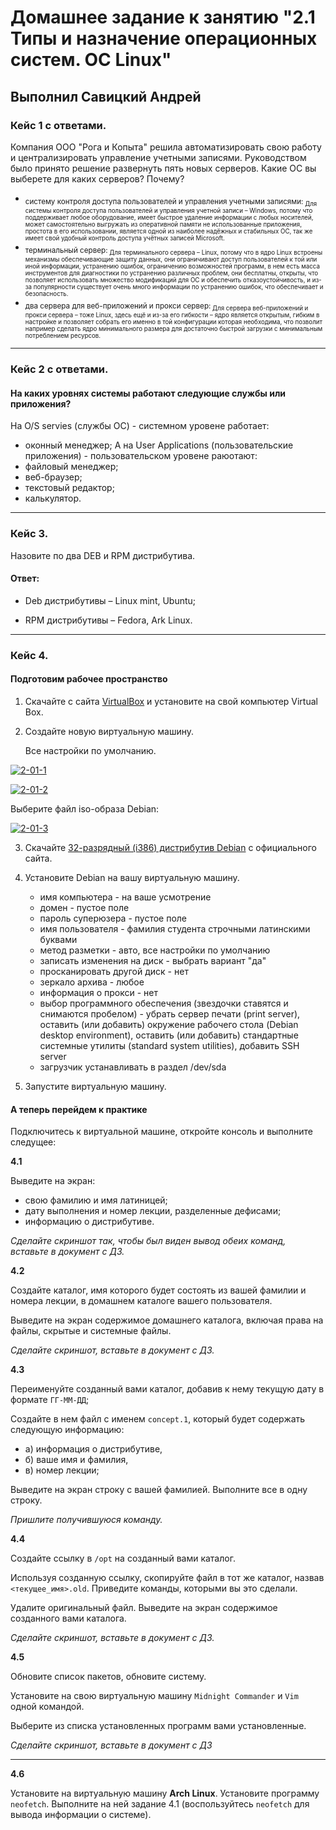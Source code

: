 # Домашнее задание к занятию "2.1 Типы и назначение операционных систем. ОС Linux"

## Выполнил Савицкий Андрей

### Кейс 1 с ответами.

Компания ООО "Рога и Копыта" решила автоматизировать свою работу и централизировать управление учетными записями.
Руководством было принято решение развернуть пять новых серверов. Какие ОС вы выберете для каких серверов? Почему?

* <sub>систему контроля доступа пользователей и управления учетными записями:<sub/>
  Для системы контроля доступа пользователей и управления учетной записи – Windows, потому что поддерживает любое оборудование, имеет быстрое удаление информации с любых носителей, может самостоятельно выгружать из оперативной памяти не использованные приложения, простота в его использовании, является одной из наиболее надёжных и стабильных ОС, так же имеет свой удобный контроль доступа учётных записей Microsoft. 
* <sub>терминальный сервер:<sub/>
  Для терминального сервера – Linux, потому что в ядро Linux встроены механизмы обеспечивающие защиту данных, они ограничивают доступ пользователей к той или иной информации, устранению ошибок, ограничению возможностей программ, в нем есть масса инструментов для диагностики по устранению различных проблем, они бесплатны, открыты, что позволяет использовать множество модификаций для ОС и обеспечить отказоустойчивость, и из-за популярности существует очень много информации по устранению ошибок, что обеспечивает и безопасность. 
* <sub>два сервера для веб-приложений и прокси сервер:<sub/>
  Для сервера веб-приложений и прокси сервера – тоже Linux, здесь ещё и из-за его гибкости – ядро является открытым, гибким в настройке и позволяет собрать его именно в той конфигурации которая необходима, что позволит например сделать ядро минимального размера для достаточно быстрой загрузки с минимальным потреблением ресурсов. 

---

### Кейс 2 с ответами.

#### На каких уровнях системы работают следующие службы или приложения?

На O/S servies (службы ОС) - системном уровене работает:
* оконный менеджер;
А на User Applications (пользовательские приложения) - пользовательском уровене раюотают:
* файловый менеджер;
* веб-браузер;
* текстовый редактор;
* калькулятор.

---

### Кейс 3.

Назовите по два DEB и RPM дистрибутива.

#### Ответ:
* Deb дистрибутивы – Linux mint, Ubuntu; 

* RPM дистрибутивы – Fedora, Ark Linux.  

---

### Кейс 4.

#### Подготовим рабочее пространство

1.	Скачайте с сайта [VirtualBox](https://www.virtualbox.org/) и установите на свой компьютер Virtual Box.

2.	Создайте новую виртуальную машину.

      Все настройки по умолчанию.

<a href="https://ibb.co/gDNsjjy"><img src="https://i.ibb.co/Xz1m22X/2-01-1.png" alt="2-01-1" border="0" /></a>

<a href="https://ibb.co/tHj5C9C"><img src="https://i.ibb.co/nwdSkFk/2-01-2.png" alt="2-01-2" border="0"></a>

Выберите файл iso-образа Debian:

<a href="https://ibb.co/tPcyrDt"><img src="https://i.ibb.co/3YWtZcq/2-01-3.png" alt="2-01-3" border="0"></a>

3.	Скачайте [32-разрядный (i386) дистрибутив Debian](https://cdimage.debian.org/debian-cd/current/i386/iso-cd/) с официального сайта.

4.	Установите Debian на вашу виртуальную машину.
      - имя компьютера - на ваше усмотрение
      - домен - пустое поле
      - пароль суперюзера - пустое поле
      - имя пользователя - фамилия студента строчными латинскими буквами
      - метод разметки - авто, все настройки по умолчанию
      - записать изменения на диск - выбрать вариант "да"
      - просканировать другой диск - нет
      - зеркало архива - любое
      - информация о прокси - нет
      - выбор программного обеспечения (звездочки ставятся и снимаются пробелом) - убрать сервер печати (print server), оставить (или добавить) окружение рабочего стола
      (Debian desktop environment), оставить (или добавить) стандартные системные утилиты (standard system utilities), добавить SSH server
      - загрузчик устанавливать в раздел /dev/sda

5.	Запустите виртуальную машину.

#### А теперь перейдем к практике

Подключитесь к виртуальной машине, откройте консоль и выполните следущее:

**4.1**

Выведите на экран:

* свою фамилию и имя латиницей;
* дату выполнения и номер лекции, разделенные дефисами;
* информацию о дистрибутиве.

*Сделайте скриншот так, чтобы был виден вывод обеих команд, вставьте в документ с ДЗ.*

**4.2**

Создайте каталог, имя которого будет состоять из вашей фамилии и номера лекции, в домашнем каталоге вашего пользователя.

Выведите на экран содержимое домашнего каталога, включая права на файлы, скрытые и системные файлы.

*Сделайте скриншот, вставьте в документ с ДЗ.*

**4.3**

Переименуйте созданный вами каталог, добавив к нему текущую дату в формате `ГГ-ММ-ДД`;

Создайте в нем файл с именем `concept.1`, который будет содержать следующую информацию:

* а) информация о дистрибутиве,
* б) ваше имя и фамилия,
* в) номер лекции;

Выведите на экран строку с вашей фамилией. Выполните все в одну строку.

*Пришлите получившуюся команду.*

**4.4**

Создайте ссылку в `/opt` на созданный вами каталог.

Используя созданную ссылку, скопируйте файл в тот же каталог, назвав `<текущее_имя>.old`. Приведите команды, которыми вы это сделали.

Удалите оригинальный файл. Выведите на экран содержимое созданного вами каталога.

*Сделайте скриншот, вставьте в документ с ДЗ.*

**4.5**

Обновите список пакетов, обновите систему.

Установите на свою виртуальную машину `Midnight Commander` и `Vim` одной командой.

Выберите из списка установленных программ вами установленные.

*Сделайте скриншот, вставьте в документ с ДЗ*

---





**4.6**

Установите на виртуальную машину **Arch Linux**. Установите программу `neofetch`. Выполните на ней задание 4.1 (воспользуйтесь `neofetch` для вывода информации о системе).
